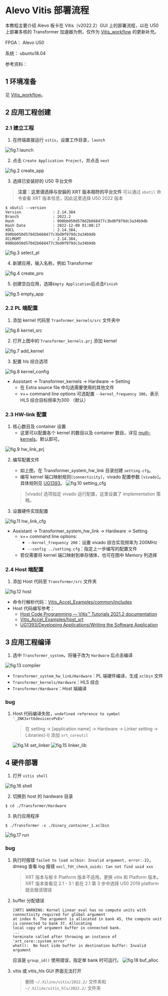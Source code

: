 # Alevo Vitis 部署流程
本教程主要介绍 Alevo 板卡在 Vitis（v2022.2）GUI 上的部署流程，以在 U50 上部署多核的 Transformer 加速器为例，仅作为 [Vitis_workflow](https://github.com/Reconfigurable-Computing/Vitis_workflow) 的更新补充。

FPGA：  Alevo U50

系统：  ubuntu18.04

参考资料：


## 1 环境准备

见 [Vitis_workflow](https://github.com/Reconfigurable-Computing/Vitis_workflow)。


## 2 应用工程创建

### 2.1 建立工程

1. 在终端直接运行 `vitis`，设置工作目录，`launch`

![fig.1 launch](./img/vitis_launch.png)

2. 点击 `Create Application Project`，并点击 `next`
   
![fig.2 create_app](./img/create_app.png)

3. 选择已安装好的 U50 平台文件

>**注意：这里请选择与安装的 XRT 版本相符的平台文件** 
可以通过 `xbutil` 命令查看 XRT 版本信息，因此这里选择 U50 2022 版本

```shell
$ xbutil --version
Version              : 2.14.384
Branch               : 2022.2
Hash                 : 090bb050d570d2b668477c3bd0f979dc3a34b9db
Hash Date            : 2022-12-09 01:00:17
XOCL                 : 2.14.384, 090bb050d570d2b668477c3bd0f979dc3a34b9db
XCLMGMT              : 2.14.384, 090bb050d570d2b668477c3bd0f979dc3a34b9db
```
   
![fig.3 select_pl](./img/select_platform.png)

4. 新建应用，输入名称，例如 Transformer

![fig.4 create_pro](./img/create_project.png)


5. 创建空白应用，选择`Empty Application`后点击`Finish`
   
![fig.5 empty_app](./img/empty.png)


### 2.2 PL 端配置
1. 添加 kernel 代码至 `Tranformer_kernels/src` 文件夹中

![fig.6 kernel_src](./img/kernel_src.png)

2. 打开上图中的 `Transformer_kernels.prj` 添加 kernel

![fig.7 add_kernel](./img/add_kernel.png)

3. 配置 hls 综合选项
   
![fig.8 kernel_config](./img/kernel_config.png)
   - Assistant -> Transformer_kernels -> Hardware -> Setting
     - 在 Extra source file 中勾选需要使用的其他文件
     - v++ command line options 可选配置 `--kernel_frequency 300`，表示 HLS 综合目标频率为300 （默认）
  
### 2.3 HW-link 配置
1. 核心数目及 container 设置
    - 这里可以配置各个 kernel 的数目以及 container 数目，详见 [multi-kernels](https://github.com/Reconfigurable-Computing/Vitis_workflow/tree/main/multi-kernels)。默认即可。
  
![fig.9 hw_link_prj](./img/hw_link_prj.png)

2. 编写配置文件
   - 如上图，在 Transformer_system_hw_link 目录创建 `setting.cfg`。
   - 编写 kernel 端口映射规则`[connecticity]`，vivado 配置参数 `[vivado]`。具体规则见 [UG1393](https://docs.amd.com/r/2022.2-%E7%AE%80%E4%BD%93%E4%B8%AD%E6%96%87/ug1393-vitis-application-acceleration/v-%E5%91%BD%E4%BB%A4)。
    ![fig.10 setting_cfg](./img/cfg.png)
   > [vivado] 选项指定 vivado 运行配置，这里设置了 implementation 策略。

3. 设置硬件实现配置
  
![fig.11 hw_link_cfg](./img/hw_link_cfg.png)
   - Assistant -> Transformer_system_hw_link -> Hardware -> Setting
     - v++ command line options:
       - `--kernel_frequency 200`：设置 vivado 综合实现频率为 200MHz
       - `--config ../setting.cfg`：指定上一步编写的配置文件
     - 若仅需要将 kernel 端口映射到单存储体，也可在图中 Memory 列选择


### 2.4 Host 端配置
1. 添加 Host 代码至 `Transformer/src` 文件夹

![fig.12 host](./img/host.png)
   - 命令行解析代码：[Vitis_Accel_Examples/common/includes](https://github.com/Xilinx/Vitis_Accel_Examples/tree/main/common/includes)
   - Host 代码编写参考：
     - [Host Code Programming — Vitis™ Tutorials 2021.2 documentation](https://xilinx.github.io/Vitis-Tutorials/2021-2/build/html/docs/Hardware_Acceleration/Feature_Tutorials/01-rtl_kernel_workflow/host-code.html)
     - [Vitis_Accel_Examples/host_xrt](https://github.com/Xilinx/Vitis_Accel_Examples/tree/main/host_xrt)
     - [UG1393/Developing Applications/Writing the Software Application](https://docs.amd.com/r/en-US/ug1393-vitis-application-acceleration/Writing-the-Software-Application)
     
## 3 应用工程编译
1. 选中 `Transformer_system`，将锤子改为 `Hardware` 后点击编译

![fig.13 compiler](./img/compiler.png)
- `Transformer_system_hw_link/Hardware`：PL 端硬件编译，生成 `xclbin` 文件
- `Transformer_kernels/Hardware`：HLS 综合
- `Transformer/Hardware`：Host 端编译

###  bug
1. Host 代码编译失败，`undefined reference to symbol '_ZNK3xrt6devicecvPvEv'`
   > 在 setting -> [application name] -> Hardware -> Linker setting -> Libraries(-l) 添加 `xrt_coreutil`

   ![fig.14 set_linker](./img/setting_linker.png)
   ![fig.15 linker_lib](./img/linker_lib.png)


## 4 硬件部署
1. 打开 `vitis shell`

![fig.16 shell](./img/shell.png)

2. 切换到 host 的 hardware 目录
```shell
$ cd ./Transformer/Hardware
```

3. 执行应用程序
```shell
$ ./Transformer -x ./binary_container_1.xclbin
```
![fig.17 run](./img/run.png)

### bug
1. 执行时报错 `failed to load xclbin: Invalid argument, error:-22`，dmesg 查看 log 报错 `xocl_fdt_check_uuids: Can not find uuid xxx`
    > XRT 版本与板卡 Platform 版本不适用。更换 vitis 和 Platform 版本。XRT 版本查看见 2.1 - 3
    ! 若在 2.1 第 3 步中选择 U50 2019 platform 就会报该错误

2. buffer 分配错误
   ```
   [XRT] WARNING: Kernel Linear_eval has no compute units with connectivity required for global argument 
   at index 0. The argument is allocated in bank 45, the compute unit is connected to bank 37. Allocating 
   local copy of argument buffer in connected bank.
   ...
   terminate called after throwing an instance of 'xrt_core::system_error'
   what():  No host side buffer in destination buffer: Invalid argument
   ```
   应该是 `group_id()` 使用错误，指定单 bank 时可运行。
   ![fig.18 buf_alloc](./img/buf_alloc.png)

3. vitis 或 vitis_hls GUI 界面无法打开
   > 删除 `~/.Xilinx/vitis/2022.2/` 文件夹和 `~/.Xilinx/vitis_hls/2022.2/` 文件夹